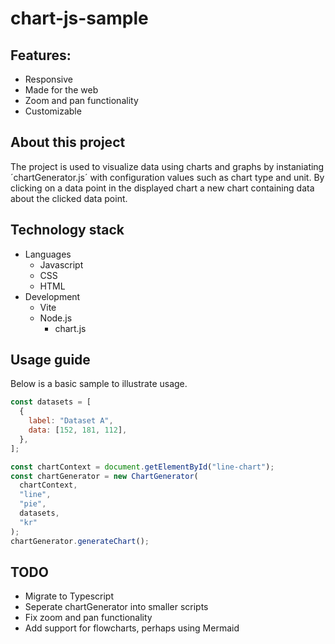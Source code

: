 # chart-js-sample

## Features:

- Responsive
- Made for the web
- Zoom and pan functionality
- Customizable

## About this project

The project is used to visualize data using charts and graphs by instaniating ´chartGenerator.js´ with configuration values such as chart type and unit. By clicking on a data point in the displayed chart a new chart containing data about the clicked data point.

## Technology stack

- Languages
  - Javascript
  - CSS
  - HTML
- Development
  - Vite
  - Node.js
    - chart.js

## Usage guide

Below is a basic sample to illustrate usage.

```javascript
const datasets = [
  {
    label: "Dataset A",
    data: [152, 181, 112],
  },
];

const chartContext = document.getElementById("line-chart");
const chartGenerator = new ChartGenerator(
  chartContext,
  "line",
  "pie",
  datasets,
  "kr"
);
chartGenerator.generateChart();
```

## TODO

- Migrate to Typescript
- Seperate chartGenerator into smaller scripts
- Fix zoom and pan functionality
- Add support for flowcharts, perhaps using Mermaid
